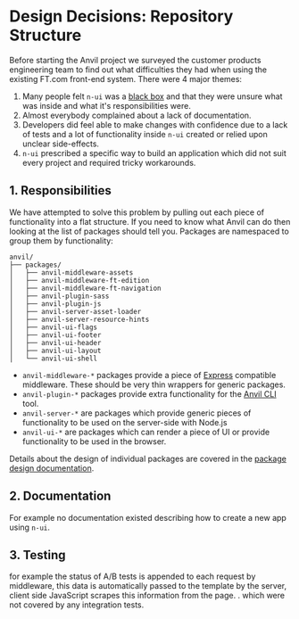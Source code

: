 # Design Decisions: Repository Structure

Before starting the Anvil project we surveyed the customer products engineering team to find out what difficulties they had when using the existing FT.com front-end system. There were 4 major themes:

1. Many people felt `n-ui` was a [black box] and that they were unsure what was inside and what it's responsibilities were.
2. Almost everybody complained about a lack of documentation.
3. Developers did feel able to make changes with confidence due to a lack of tests and a lot of functionality inside `n-ui` created or relied upon unclear side-effects.
4. `n-ui` prescribed a specific way to build an application which did not suit every project and required tricky workarounds.


## 1. Responsibilities

We have attempted to solve this problem by pulling out each piece of functionality into a flat structure. If you need to know what Anvil can do then looking at the list of packages should tell you. Packages are namespaced to group them by functionality:

```
anvil/
├── packages/
│   ├── anvil-middleware-assets
│   ├── anvil-middleware-ft-edition
│   ├── anvil-middleware-ft-navigation
│   ├── anvil-plugin-sass
│   ├── anvil-plugin-js
│   ├── anvil-server-asset-loader
│   ├── anvil-server-resource-hints
│   ├── anvil-ui-flags
│   ├── anvil-ui-footer
│   ├── anvil-ui-header
│   ├── anvil-ui-layout
│   └── anvil-ui-shell
```

- `anvil-middleware-*` packages provide a piece of [Express] compatible middleware. These should be very thin wrappers for generic packages.
- `anvil-plugin-*` packages provide extra functionality for the [Anvil CLI] tool.
- `anvil-server-*` are packages which provide generic pieces of functionality to be used on the server-side with Node.js
- `anvil-ui-*` are packages which can render a piece of UI or provide functionality to be used in the browser.

Details about the design of individual packages are covered in the [package design documentation].


## 2. Documentation

For example no documentation existed describing how to create a new app using `n-ui`.


## 3. Testing

for example the status of A/B tests is appended to each request by middleware, this data is automatically passed to the template by the server, client side JavaScript scrapes this information from the page. .  which were not covered by any integration tests.


[black box]: https://en.wikipedia.org/wiki/Black_box
[Express]: https://expressjs.com/
[Anvil CLI]: ../../packages/anvil/readme.md
[package design documentation]: package-design.md
